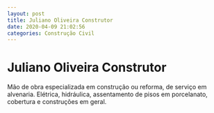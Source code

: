 ```yaml
---
layout: post
title: Juliano Oliveira Construtor
date: 2020-04-09 21:02:56 
categories: Construção Civil
---
```


# Juliano Oliveira Construtor

Mão de obra especializada em construção ou reforma, de serviço em alvenaria. Elétrica, hidráulica, assentamento de pisos em porcelanato, cobertura e construções em geral.

